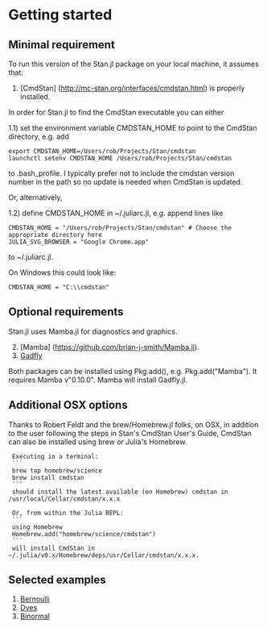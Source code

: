 # Getting started

## Minimal requirement

To run this version of the Stan.jl package on your local machine, it assumes that:

1. [CmdStan] (http://mc-stan.org/interfaces/cmdstan.html) is properly installed.

In order for Stan.jl to find the CmdStan executable you can either

1.1) set the environment variable CMDSTAN_HOME to point to the CmdStan directory, e.g. add

```
export CMDSTAN_HOME=/Users/rob/Projects/Stan/cmdstan
launchctl setenv CMDSTAN_HOME /Users/rob/Projects/Stan/cmdstan
```

to .bash_profile. I typically prefer not to include the cmdstan version number in the path so no update is needed when CmdStan is updated.

Or, alternatively,

1.2) define CMDSTAN_HOME in ~/.juliarc.jl, e.g. append lines like 
```
CMDSTAN_HOME = "/Users/rob/Projects/Stan/cmdstan" # Choose the appropriate directory here
JULIA_SVG_BROWSER = "Google Chrome.app"
```
to ~/.juliarc.jl.

On Windows this could look like:
```
CMDSTAN_HOME = "C:\\cmdstan"
```

## Optional requirements

Stan.jl uses Mamba.jl for diagnostics and graphics.

2. [Mamba] (https://github.com/brian-j-smith/Mamba.jl). 
3. [Gadfly]()

Both packages can be installed using Pkg.add(), e.g. Pkg.add("Mamba"). It requires Mamba v"0.10.0". Mamba will install Gadfly.jl.

## Additional OSX options

Thanks to Robert Feldt and the brew/Homebrew.jl folks, on OSX, in addition to the user following the steps in Stan's CmdStan User's Guide, CmdStan can also be installed using brew or Julia's Homebrew.

	 Executing in a terminal:
	 ```
	 brew tap homebrew/science
	 brew install cmdstan
	 ```
	 should install the latest available (on Homebrew) cmdstan in /usr/local/Cellar/cmdstan/x.x.x
	 
	 Or, from within the Julia REPL:
	 ```
	 using Homebrew
	 Homebrew.add("homebrew/science/cmdstan")
	 ```
	 will install CmdStan in ~/.julia/v0.x/Homebrew/deps/usr/Cellar/cmdstan/x.x.x.
	 

## Selected examples

1. [Bernoulli](https://github.com/goedman/Stan/goedman/Stan.jl/blob/master/docs/src/Bernoulli.md)
1. [Dyes](https://github.com/goedman/Stan/goedman/Stan.jl/blob/master/docs/src/Dyes.md)
1. [Binormal](https://github.com/goedman/Stan/goedman/Stan.jl/blob/master/docs/src/Binormal.md)
